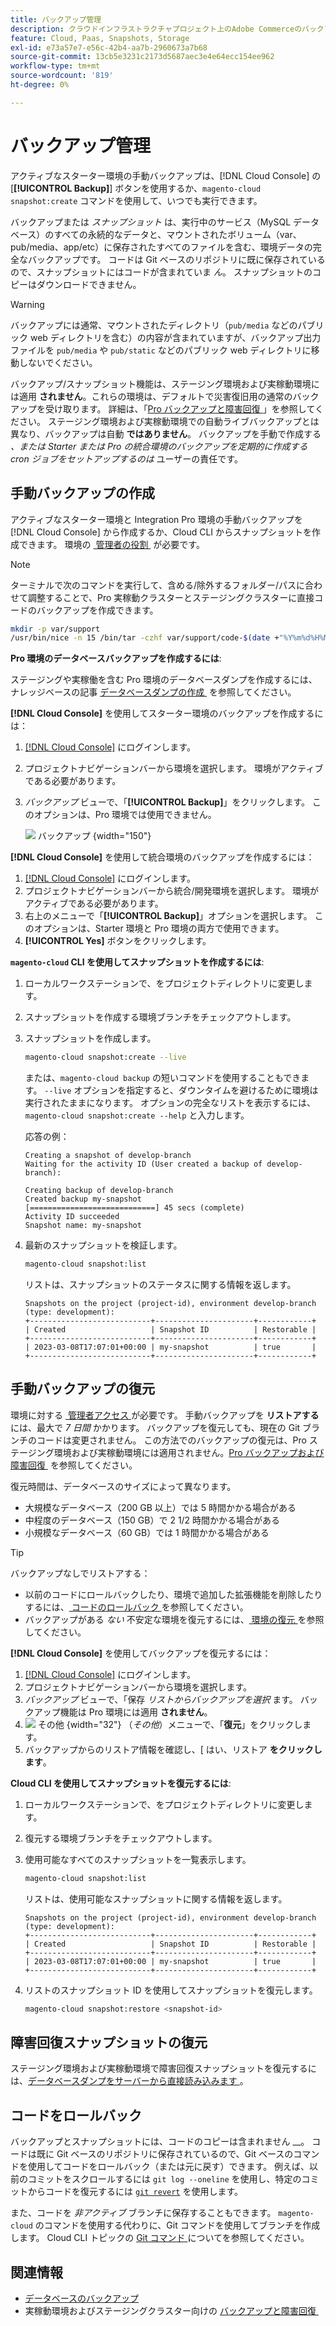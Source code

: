 ```yaml
---
title: バックアップ管理
description: クラウドインフラストラクチャプロジェクト上のAdobe Commerceのバックアップを手動で作成および復元する方法について説明します。
feature: Cloud, Paas, Snapshots, Storage
exl-id: e73a57e7-e56c-42b4-aa7b-2960673a7b68
source-git-commit: 13cb5e3231c2173d5687aec3e4e64ecc154ee962
workflow-type: tm+mt
source-wordcount: '819'
ht-degree: 0%

---
```


# バックアップ管理

アクティブなスターター環境の手動バックアップは、[!DNL Cloud Console] の [**[!UICONTROL Backup]**] ボタンを使用するか、`magento-cloud snapshot:create` コマンドを使用して、いつでも実行できます。

バックアップまたは _スナップショット_ は、実行中のサービス（MySQL データベース）のすべての永続的なデータと、マウントされたボリューム（var、pub/media、app/etc）に保存されたすべてのファイルを含む、環境データの完全なバックアップです。 コードは Git ベースのリポジトリに既に保存されているので、スナップショットにはコードが含まれていま _ん_。 スナップショットのコピーはダウンロードできません。

>[!WARNING]
>
>バックアップには通常、マウントされたディレクトリ（`pub/media` などのパブリック web ディレクトリを含む）の内容が含まれていますが、バックアップ出力ファイルを `pub/media` や `pub/static` などのパブリック web ディレクトリに移動しないでください。

バックアップ/スナップショット機能は、ステージング環境および実稼動環境には適用 **されません**。これらの環境は、デフォルトで災害復旧用の通常のバックアップを受け取ります。 詳細は、「[Pro バックアップと障害回復 &#x200B;](../architecture/pro-architecture.md#backup-and-disaster-recovery)」を参照してください。 ステージング環境および実稼動環境での自動ライブバックアップとは異なり、バックアップは自動 **ではありません**。 バックアップを手動で作成する _、または Starter または Pro の統合環境のバックアップを定期的に作成する cron ジョブをセットアップするのは_ ユーザーの責任です。

## 手動バックアップの作成

アクティブなスターター環境と Integration Pro 環境の手動バックアップを [!DNL Cloud Console] から作成するか、Cloud CLI からスナップショットを作成できます。 環境の [&#x200B; 管理者の役割 &#x200B;](../project/user-access.md) が必要です。

>[!NOTE]
>
>ターミナルで次のコマンドを実行して、含める/除外するフォルダー/パスに合わせて調整することで、Pro 実稼動クラスターとステージングクラスターに直接コードのバックアップを作成できます。
>
>```bash
>mkdir -p var/support
>/usr/bin/nice -n 15 /bin/tar -czhf var/support/code-$(date +"%Y%m%d%H%M%p").tar.gz app bin composer.* dev lib pub/*.php pub/errors setup vendor --exclude='pub/media'
>```

**Pro 環境のデータベースバックアップを作成するには**:

ステージングや実稼働を含む Pro 環境のデータベースダンプを作成するには、ナレッジベースの記事 [&#x200B; データベースダンプの作成 &#x200B;](https://experienceleague.adobe.com/ja/docs/commerce-knowledge-base/kb/how-to/create-database-dump-on-cloud) を参照してください。

**[!DNL Cloud Console]** を使用してスターター環境のバックアップを作成するには：

1. [[!DNL Cloud Console]](https://console.adobecommerce.com) にログインします。
1. プロジェクトナビゲーションバーから環境を選択します。 環境がアクティブである必要があります。
1. _バックアップ_ ビューで、「**[!UICONTROL Backup]**」をクリックします。 このオプションは、Pro 環境では使用できません。

   ![&#x200B; バックアップ &#x200B;](../../assets/button-backup.png){width="150"}

**[!DNL Cloud Console]** を使用して統合環境のバックアップを作成するには：

1. [[!DNL Cloud Console]](https://console.adobecommerce.com) にログインします。
1. プロジェクトナビゲーションバーから統合/開発環境を選択します。 環境がアクティブである必要があります。
1. 右上のメニューで「**[!UICONTROL Backup]**」オプションを選択します。 このオプションは、Starter 環境と Pro 環境の両方で使用できます。
1. **[!UICONTROL Yes]** ボタンをクリックします。

**`magento-cloud` CLI を使用してスナップショットを作成するには**:

1. ローカルワークステーションで、をプロジェクトディレクトリに変更します。
1. スナップショットを作成する環境ブランチをチェックアウトします。
1. スナップショットを作成します。

   ```bash
   magento-cloud snapshot:create --live
   ```

   または、`magento-cloud backup` の短いコマンドを使用することもできます。 `--live` オプションを指定すると、ダウンタイムを避けるために環境は実行されたままになります。 オプションの完全なリストを表示するには、`magento-cloud snapshot:create --help` と入力します。

   応答の例：

   ```
   Creating a snapshot of develop-branch
   Waiting for the activity ID (User created a backup of develop-branch):
   
   Creating backup of develop-branch
   Created backup my-snapshot
   [============================] 45 secs (complete)
   Activity ID succeeded
   Snapshot name: my-snapshot
   ```

1. 最新のスナップショットを検証します。

   ```bash
   magento-cloud snapshot:list
   ```

   リストは、スナップショットのステータスに関する情報を返します。

   ```
   Snapshots on the project (project-id), environment develop-branch (type: development):
   +---------------------------+----------------------+------------+
   | Created                   | Snapshot ID          | Restorable |
   +---------------------------+----------------------+------------+
   | 2023-03-08T17:07:01+00:00 | my-snapshot          | true       |
   +---------------------------+----------------------+------------+
   ```

## 手動バックアップの復元

環境に対する [&#x200B; 管理者アクセス &#x200B;](../project/user-access.md) が必要です。 手動バックアップを **リストアする** には、最大で _7 日間_ かかります。 バックアップを復元しても、現在の Git ブランチのコードは変更されません。 この方法でのバックアップの復元は、Pro ステージング環境および実稼動環境には適用されません。[Pro バックアップおよび障害回復 &#x200B;](../architecture/pro-architecture.md#backup-and-disaster-recovery) を参照してください。

復元時間は、データベースのサイズによって異なります。

- 大規模なデータベース（200 GB 以上）では 5 時間かかる場合がある
- 中程度のデータベース（150 GB）で 2 1/2 時間かかる場合がある
- 小規模なデータベース（60 GB）では 1 時間かかる場合がある

>[!TIP]
>
>バックアップなしでリストアする：
>
>- 以前のコードにロールバックしたり、環境で追加した拡張機能を削除したりするには、[&#x200B; コードのロールバック &#x200B;](#roll-back-code) を参照してください。
>- バックアップがある _ない_ 不安定な環境を復元するには、[&#x200B; 環境の復元 &#x200B;](../development/restore-environment.md) を参照してください。

**[!DNL Cloud Console]** を使用してバックアップを復元するには：

1. [[!DNL Cloud Console]](https://console.adobecommerce.com) にログインします。
1. プロジェクトナビゲーションバーから環境を選択します。
1. _バックアップ_ ビューで、「保存 _リストからバックアップを選択_ ます。 バックアップ機能は Pro 環境には適用 **されません**。
1. ![&#x200B; その他 &#x200B;](../../assets/icon-more.png){width="32"} （_その他_）メニューで、「**復元**」をクリックします。
1. バックアップからのリストア情報を確認し、&lbrack; はい、リストア **をクリックします**。

**Cloud CLI を使用してスナップショットを復元するには**:

1. ローカルワークステーションで、をプロジェクトディレクトリに変更します。
1. 復元する環境ブランチをチェックアウトします。
1. 使用可能なすべてのスナップショットを一覧表示します。

   ```bash
   magento-cloud snapshot:list
   ```

   リストは、使用可能なスナップショットに関する情報を返します。

   ```
   Snapshots on the project (project-id), environment develop-branch (type: development):
   +---------------------------+----------------------+------------+
   | Created                   | Snapshot ID          | Restorable |
   +---------------------------+----------------------+------------+
   | 2023-03-08T17:07:01+00:00 | my-snapshot          | true       |
   +---------------------------+----------------------+------------+
   ```

1. リストのスナップショット ID を使用してスナップショットを復元します。

   ```bash
   magento-cloud snapshot:restore <snapshot-id>
   ```

## 障害回復スナップショットの復元

ステージング環境および実稼動環境で障害回復スナップショットを復元するには、[&#x200B; データベースダンプをサーバーから直接読み込みます &#x200B;](https://experienceleague.adobe.com/ja/docs/commerce-knowledge-base/kb/how-to/restore-a-db-snapshot-from-staging-or-production#meth3)。

## コードをロールバック

バックアップとスナップショットには、コードのコピーは含まれません __。 コードは既に Git ベースのリポジトリに保存されているので、Git ベースのコマンドを使用してコードをロールバック（または元に戻す）できます。 例えば、以前のコミットをスクロールするには `git log --oneline` を使用し、特定のコミットからコードを復元するには [`git revert`](https://git-scm.com/docs/git-revert) を使用します。

また、コードを _非アクティブ_ ブランチに保存することもできます。 `magento-cloud` のコマンドを使用する代わりに、Git コマンドを使用してブランチを作成します。 Cloud CLI トピックの [Git コマンド &#x200B;](../dev-tools/cloud-cli-overview.md#git-commands) についてを参照してください。

## 関連情報

- [データベースのバックアップ](database-dump.md)
- 実稼動環境およびステージングクラスター向けの [&#x200B; バックアップと障害回復 &#x200B;](../architecture/pro-architecture.md#backup-and-disaster-recovery)
